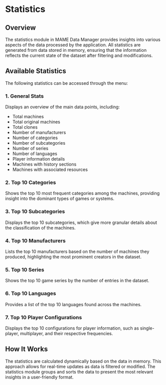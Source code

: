 # Statistics

## Overview

The statistics module in MAME Data Manager provides insights into various aspects of the data processed by the application. All statistics are generated from data stored in memory, ensuring that the information reflects the current state of the dataset after filtering and modifications.

## Available Statistics

The following statistics can be accessed through the menu:

### 1. **General Stats**

Displays an overview of the main data points, including:

- Total machines
- Total original machines
- Total clones
- Number of manufacturers
- Number of categories
- Number of subcategories
- Number of series
- Number of languages
- Player information details
- Machines with history sections
- Machines with associated resources

### 2. **Top 10 Categories**

Shows the top 10 most frequent categories among the machines, providing insight into the dominant types of games or systems.

### 3. **Top 10 Subcategories**

Displays the top 10 subcategories, which give more granular details about the classification of the machines.

### 4. **Top 10 Manufacturers**

Lists the top 10 manufacturers based on the number of machines they produced, highlighting the most prominent creators in the dataset.

### 5. **Top 10 Series**

Shows the top 10 game series by the number of entries in the dataset.

### 6. **Top 10 Languages**

Provides a list of the top 10 languages found across the machines.

### 7. **Top 10 Player Configurations**

Displays the top 10 configurations for player information, such as single-player, multiplayer, and their respective frequencies.

## How It Works

The statistics are calculated dynamically based on the data in memory. This approach allows for real-time updates as data is filtered or modified. The statistics module groups and sorts the data to present the most relevant insights in a user-friendly format.
